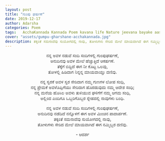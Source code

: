 ```yaml
---
layout: post
title: "ಗುಂಪು ಘರ್ಷಣೆ"
date: 2019-12-17
author: Adarsha
categories: Poem
tags:	AcchaKannada Kannada Poem kavana life Nature jeevana bayake aase desire 
cover: "assets/gumpu-gharshane-acchakannada.jpg"
description: ತಕ್ಕಂತೆ ಸಮನಾದೆವು ಸುಯೋಗದಲ್ಲಿ ನಾವು, ತೋಳುಗಳು ಸೇರಿದ ಮೇಲೆ ಮಾಯವಾಗಿದೆ ಈಗ ನಮ್ಮಿಬ್ಬರ ದಣಿವು..
---
```


<p align ="center">ನನ್ನ ಅವಳ ನಡುವೆ ಸಂದಿ ಸಂದಿಗಳಲ್ಲಿ ಗುಂಪುಘರ್ಷಣೆ,<br>
ಅನುದಿನವು ಅವಳ ಮೇಲೆ ಹೆಚ್ಚುತ್ತಿದೆ ಆಕರ್ಷಣೆ.<br><!--more-->
ತೆಕ್ಕೆಗೆ ಬಿದ್ದಿದೆ ಈಗ ನೀ ಕೊಟ್ಟ ಒಲವು,<br>
ತೋಳಲ್ಲಿ ಹಿಡಿದಾಗ ನಿನ್ನನ್ನ ಮಾಯವಾಯ್ತು ದಣಿವು.</p>

<p align ="center">ನನ್ನ ಸ್ವರಕೆ ಅವಳ ಸ್ವರ ಸೇರಿದಾಗ ನಮ್ಮ ಗುಣಗಳ ಲೋಪ ಸಂಧಿ,<br>
ನನ್ನ ಪ್ರೇಮಕೆ ಅವಳೊಪ್ಪಿಗೆಯು ಸೇರಿದಾಗ ಹೊರಡುವುದು ನಮ್ಮ ಆದೇಶ ಸಂಧಿ;<br>
ನನ್ನ ಮನೆಯ ಹೊಸಿಲ ಅವಳು ತುಳಿಯುವ ಘಳಿಗೆಗೆ ನಮ್ಮ ಆಗಮ ಸಂಧಿ,<br>
ಅಲ್ಲಿಂದ ಎಂದಿಗೂ ಒಬ್ಬರಿಗೊಬ್ಬರ ಸ್ನೇಹದಲ್ಲಿ ನಾವುಗಳು ಬಂಧಿ.</p>

<p align ="center">ನನ್ನ ಅವಳ ನಡುವೆ ಸಂದಿ ಸಂದಿಗಳಲ್ಲಿ ಗುಂಪುಘರ್ಷಣೆ,<br>
ಅನುದಿನವು ನಡೆದಿದೆ ನನ್ನೊಳಗೆ ಈಗ ಅವಳ ಮಿಂಚಿನ ಪಾದಾರ್ಪಣೆ.<br>
ತಕ್ಕಂತೆ ಸಮನಾದೆವು ಸುಯೋಗದಲ್ಲಿ ನಾವು,<br>
ತೋಳುಗಳು ಸೇರಿದ ಮೇಲೆ ಮಾಯವಾಗಿದೆ ಈಗ ನಮ್ಮಿಬ್ಬರ ದಣಿವು.</p>

<p align ="center">- ಆದರ್ಶ</p>
